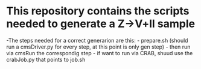 # This repository contains the scripts needed to generate a Z->V+ll sample 
-The steps needed for a correct generarion are this:
	- prepare.sh (should run a cmsDriver.py for every step, at this point is only gen step)
	- then run via cmsRun the correspondig step 
	- if want to run via CRAB, shuud use the crabJob.py that points to job.sh

